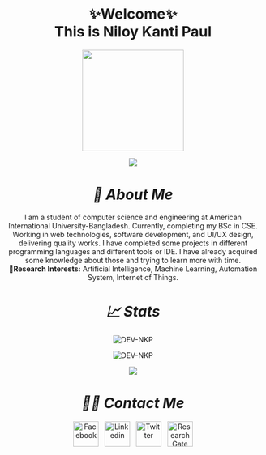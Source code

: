 <h1 align="center">✨Welcome✨<br>
This is Niloy Kanti Paul </h1>
<p align="center">
  <kbd>
  <img src="https://media.giphy.com/media/v1.Y2lkPTc5MGI3NjExNzVjZmVkMzMwYTdhY2QyOWJjZDcxMmRkMzkzYjNkNTFkYTRmNzdmYyZjdD1n/26DoiqmYcxgFICb3G/giphy-downsized.gif" height="200" width="200"/>
</kbd>
</p>
<p align="center">
<img src="https://komarev.com/ghpvc/?username=dev-nkp&color=282a36" />
</p>


***<h1 align="center">🎲 About Me </h1>***
  <p align="center">
  I am a student of computer science and engineering at American International University-Bangladesh. Currently, completing my BSc in CSE. Working in web technologies,   software development, and UI/UX design, delivering quality works.
  I have completed some projects in different programming languages and different tools or IDE. I have already acquired some knowledge about those and trying to learn more with time.<br>
  <b>🔎Research Interests:</b> Artificial Intelligence, Machine Learning, Automation System, Internet of Things.
  </p>

  
  
***<h1 align="center">📈 Stats </h1>***
<p align="center"><img src="https://github-readme-streak-stats.herokuapp.com/?user=dev-nkp&theme=dark&background=282a36" alt="DEV-NKP"/></p>
  <p align="center"><img src="https://github-readme-stats.vercel.app/api?username=dev-nkp&show_icons=true&locale=en&theme=dracula" alt="DEV-NKP"/></p>

  <p align="center"><img src="https://github-readme-stats.vercel.app/api/top-langs/?username=dev-nkp&layout=compact&theme=dracula"/></p>
  
  
  ***<h1 align="center">👨‍💻 Contact Me</h1>***
  <p align="center">
  <a href="https://www.facebook.com/niloypaul.nkp" target="_blank"><img src="https://upload.wikimedia.org/wikipedia/commons/5/51/Facebook_f_logo_%282019%29.svg" alt="Facebook" width="50" height="50"/></a>
  &nbsp;
  <a href="https://www.linkedin.com/in/niloy-kanti-paul-5543181ab/" target="_blank"><img src="https://upload.wikimedia.org/wikipedia/commons/c/ce/Linkedin_circle.svg" alt="Linkedin" width="50" height="50"/></a>
  &nbsp;
  <a href="https://twitter.com/Niloy_Paul_" target="_blank"><img src="https://upload.wikimedia.org/wikipedia/commons/3/39/Logo_of_Twitter%2C_Inc..svg" alt="Twitter" width="50" height="50"/></a>
  &nbsp;
  <a href="https://www.researchgate.net/profile/Niloy-Paul-2" target="_blank"><img src="https://upload.wikimedia.org/wikipedia/commons/5/5e/ResearchGate_icon_SVG.svg" alt="ResearchGate" width="50" height="50"/></a>
  </p>
